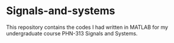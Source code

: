 # Signals-and-systems
This repository contains the codes I had written in MATLAB for my undergraduate course PHN-313 Signals and Systems. 
